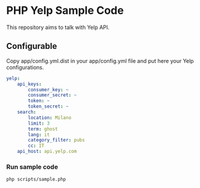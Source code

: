 # PHP Yelp Sample Code

This repository aims to talk with Yelp API.

## Configurable

Copy app/config.yml.dist in your app/config.yml file and put here your Yelp configurations.

```yaml
yelp:
    api_keys:
        consumer_key: ~
        consumer_secret: ~
        token: ~
        token_secret: ~
    search:
        location: Milano
        limit: 3
        term: ghost
        lang: it
        category_filter: pubs
        cc: IT
    api_host: api.yelp.com
```

### Run sample code

```bash
php scripts/sample.php
```
